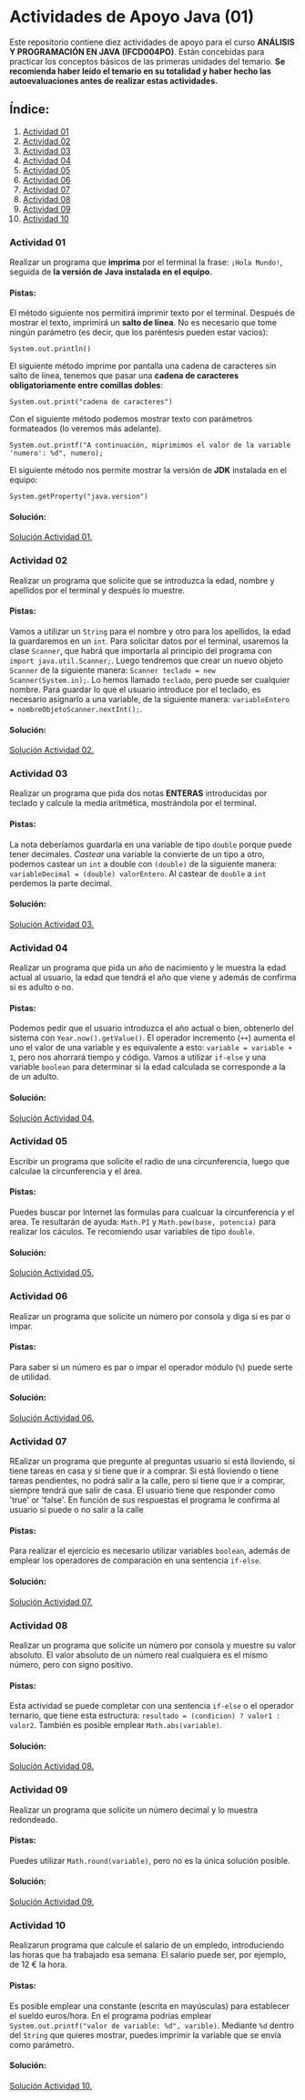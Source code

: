 # Actividades de Apoyo Java (01)
Este repositorio contiene diez actividades de apoyo para el curso __ANÁLISIS Y PROGRAMACIÓN EN JAVA (IFCD004PO)__. Están concebidas para practicar los conceptos básicos de las primeras unidades del temario. __Se recomienda haber leído el temario en su totalidad y haber hecho las autoevaluaciones antes de realizar estas actividades.__

## Índice:
1. [Actividad 01](#actividad-01)
2. [Actividad 02](#actividad-02)
3. [Actividad 03](#actividad-03)
4. [Actividad 04](#actividad-04)
5. [Actividad 05](#actividad-05)
6. [Actividad 06](#actividad-06)
7. [Actividad 07](#actividad-07)
8. [Actividad 08](#actividad-08)
9. [Actividad 09](#actividad-09)
10. [Actividad 10](#actividad-10)

### Actividad 01

Realizar un programa que __imprima__ por el terminal la frase: `¡Hola Mundo!`, seguida de __la versión de Java instalada en el equipo.__

#### Pistas:

El método siguiente nos permitirá imprimir texto por el terminal. Después de mostrar el texto, imprimirá un __salto de línea__. No es necesario que tome ningún parámetro (es decir, que los paréntesis pueden estar vacíos):
```
System.out.println()
```
El siguiente método imprime por pantalla una cadena de caracteres sin salto de línea, tenemos que pasar una __cadena de caracteres obligatoriamente entre comillas dobles__:
```
System.out.print("cadena de caracteres")
```
Con el siguiente método podemos mostrar texto con parámetros formateados (lo veremos más adelante).
```
System.out.printf("A continuación, miprimimos el valor de la variable 'numero': %d", numero);
```
El siguiente método nos permite mostrar la versión de __JDK__ instalada en el equipo:
```
System.getProperty("java.version")
```

#### Solución:

[Solución Actividad 01.](https://github.com/PublioElio/ActividadesApoyoJava01/blob/main/Act01.java)

### Actividad 02

Realizar un programa que solicite que se introduzca la edad, nombre y apellidos por el terminal y después lo muestre.

#### Pistas:

Vamos a utilizar un `String` para el nombre y otro para los apellidos, la edad la guardaremos en un `int`. Para solicitar datos por el terminal, usaremos la clase `Scanner`, que habrá que importarla al principio del programa con `import java.util.Scanner;`. Luego tendremos que crear un nuevo objeto `Scanner` de la siguiente manera: `Scanner teclado = new Scanner(System.in);`. Lo hemos llamado `teclado`, pero puede ser cualquier nombre. Para guardar lo que el usuario introduce por el teclado, es necesario asignarlo a una variable, de la siguiente manera: `variableEntero = nombreObjetoScanner.nextInt();`. 

#### Solución:

[Solución Actividad 02.](https://github.com/PublioElio/ActividadesApoyoJava01/blob/main/Act02.java)

### Actividad 03

Realizar un programa que pida dos notas __ENTERAS__ introducidas por teclado y calcule la media aritmética, mostrándola por el terminal.

#### Pistas:

La nota deberíamos guardarla en una variable de tipo `double` porque puede tener decimales. *Castear* una variable la convierte de un tipo a otro, podemos castear un `int` a double con `(double)` de la siguiente manera: `variableDecimal = (double) valorEntero`. Al castear de `double` a `int` perdemos la parte decimal.

#### Solución:

[Solución Actividad 03.](https://github.com/PublioElio/ActividadesApoyoJava01/blob/main/Act03.java)

### Actividad 04

Realizar un programa que pida un año de nacimiento y le muestra la edad actual al usuario, la edad que tendrá el año que viene y además de confirma si es adulto o no.

#### Pistas:

Podemos pedir que el usuario introduzca el año actual o bien, obtenerlo del sistema con `Year.now().getValue()`. El operador incremento (`++`) aumenta el uno el valor de una variable y es equivalente a esto: `variable = variable + 1`, pero nos ahorrará tiempo y código. Vamos a utilizar `if-else` y una variable `boolean` para determinar si la edad calculada se corresponde a la de un adulto.

#### Solución:

[Solución Actividad 04.](https://github.com/PublioElio/ActividadesApoyoJava01/blob/main/Act04.java)

### Actividad 05

Escribir un programa que solicite el radio de una circunferencia, luego que calculae la circunferencia y el área.

#### Pistas:

Puedes buscar por Internet las formulas para cualcuar la circunferencia y el area. Te resultarán de ayuda: `Math.PI` y `Math.pow(base, potencia)` para realizar los cáculos. Te recomiendo usar variables de tipo `double`.

#### Solución:

[Solución Actividad 05.](https://github.com/PublioElio/ActividadesApoyoJava01/blob/main/Act05.java)

### Actividad 06

Realizar un programa que solicite un número por consola y diga si es par o impar.

#### Pistas:

Para saber si un número es par o impar el operador módulo (`%`) puede serte de utilidad.

#### Solución:

[Solución Actividad 06.](https://github.com/PublioElio/ActividadesApoyoJava01/blob/main/Act06.java)

### Actividad 07

REalizar un programa que pregunte al preguntas usuario si está lloviendo, si tiene tareas en casa y si tiene que ir a comprar. Si está lloviendo o tiene tareas pendientes, no podrá salir a la calle, pero si tiene que ir a comprar, siempre tendrá que salir de casa. El usuario tiene que responder como 'true' or 'false'. En función de sus respuestas el programa le confirma al usuario si puede o no salir a la calle

#### Pistas:

Para realizar el ejercicio es necesario utilizar variables `boolean`, además de emplear los operadores de comparación en una sentencia `if-else`.

#### Solución:

[Solución Actividad 07.](https://github.com/PublioElio/ActividadesApoyoJava01/blob/main/Act07.java)

### Actividad 08

Realizar un programa que solicite un número por consola y muestre su valor absoluto. El valor absoluto de un número real cualquiera es el mismo número, pero con signo positivo.

#### Pistas:

Esta actividad se puede completar con una sentencia `if-else` o el operador ternario, que tiene esta estructura: `resultado = (condicion) ? valor1 : valor2`. También es posible emplear `Math.abs(variable)`. 

#### Solución:

[Solución Actividad 08.](https://github.com/PublioElio/ActividadesApoyoJava01/blob/main/Act08.java)

### Actividad 09

Realizar un programa que solicite un número decimal y lo muestra redondeado.

#### Pistas:

Puedes utilizar `Math.round(variable)`, pero no es la única solución posible.

#### Solución:

[Solución Actividad 09.](https://github.com/PublioElio/ActividadesApoyoJava01/blob/main/Act09.java)

### Actividad 10

Realizarun programa que calcule el salario de un empledo, introduciendo las horas que ha trabajado esa semana. El salario puede ser, por ejemplo, de 12 € la hora.

#### Pistas:

Es posible emplear una constante (escrita en mayúsculas) para establecer el sueldo euros/hora. En el programa podrías emplear `System.out.printf("valor de variable: %d", varible)`. Mediante `%d` dentro del `String` que quieres mostrar, puedes imprimir la variable que se envía como parámetro.

#### Solución:

[Solución Actividad 10.](https://github.com/PublioElio/ActividadesApoyoJava01/blob/main/Act10.java)
